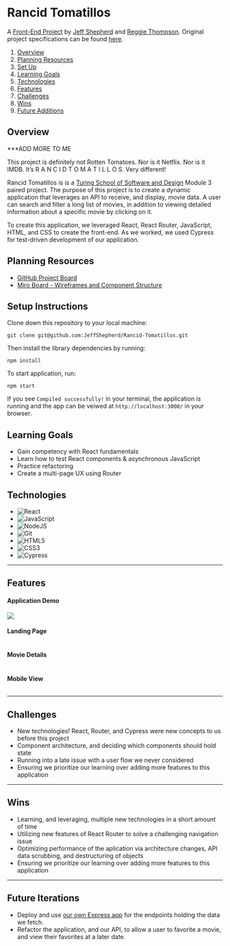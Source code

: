 # Rancid Tomatillos

A [Front-End Project](https://frontend.turing.io/projects/module-2/refactor-tractor.html) by [Jeff Shepherd](https://github.com/JeffShepherd) and [Reggie Thompson](https://github.com/rdtho2525). Original project specifications can be found [here](https://frontend.turing.io/projects/module-3/rancid-tomatillos-v3.html).



1. [Overview](#overview)
2. [Planning Resources](#planning-resources)
3. [Set Up](#setup-instructions)
4. [Learning Goals](#learning-goals)
5. [Technologies](#technologies)
6. [Features](#features)
7. [Challenges](#challenges)
8. [Wins](#wins)
9. [Future Additions](#future-iterations)


## Overview

***ADD MORE TO ME

This project is definitely not Rotten Tomatoes. Nor is it Netflix. Nor is it IMDB. It’s R A N C I D T O M A T I L L O S. Very different!

Rancid Tomatillos is is a [Turing School of Software and Design](https://turing.io/) Module 3 paired project. The purpose of this project is to create a dynamic application that leverages an API to receive, and display, movie data. A user can search and filter a long list of movies, in addition to viewing detailed information about a specific movie by clicking on it.

To create this application, we leveraged React, React Router, JavaScript, HTML, and CSS to create the front-end. As we worked, we used Cypress for test-driven development of our application.


## Planning Resources

* [GitHub Project Board](https://github.com/JeffShepherd/Rancid-Tomatillos/projects/1)
* [Miro Board - Wireframes and Component Structure](https://miro.com/app/board/o9J_lNxtxTk=/)


## Setup Instructions


Clone down this repository to your local machine:

```
git clone git@github.com:JeffShepherd/Rancid-Tomatillos.git
```

Then install the library dependencies by running:

```
npm install
```

To start application, run:

```
npm start
```

If you see `Compiled successfully!` in your terminal, the application is running and the app can be veiwed at `http://localhost:3000/` in your browser.



## Learning Goals

* Gain competency with React fundamentals
* Learn how to test React components & asynchronous JavaScript
* Practice refactoring
* Create a multi-page UX using Router


## Technologies

* <img alt="React" src="https://img.shields.io/badge/react%20-%2320232a.svg?&style=for-the-badge&logo=react&logoColor=%2361DAFB"/>
* <img alt="JavaScript" src="https://img.shields.io/badge/javascript%20-%23323330.svg?&style=for-the-badge&logo=javascript&logoColor=%23F7DF1E"/>
* <img alt="NodeJS" src="https://img.shields.io/badge/node.js%20-%2343853D.svg?&style=for-the-badge&logo=node.js&logoColor=white"/>
* <img alt="Git" src="https://img.shields.io/badge/git%20-%23F05033.svg?&style=for-the-badge&logo=git&logoColor=white"/>
* <img alt="HTML5" src="https://img.shields.io/badge/html5%20-%23E34F26.svg?&style=for-the-badge&logo=html5&logoColor=white"/>
* <img alt="CSS3" src="https://img.shields.io/badge/css3%20-%231572B6.svg?&style=for-the-badge&logo=css3&logoColor=white"/>
* <img alt="Cypress" src='https://img.shields.io/badge/cypress%20-%23404d59.svg?&style=for-the-badge&logo=Cypress&logoColor=white'/>

---
## Features


#### Application Demo

![](https://media.giphy.com/dia/khbZidy9qRf0e6CqGJ/giphy.gif)

#### Landing Page


<img src="">

#### Movie Details


<img src="">


#### Mobile View


<img src="">





---
## Challenges

* New technologies! React, Router, and Cypress were new concepts to us before this project
* Component architecture, and deciding which components should hold state
* Running into a late issue with a user flow we never considered
* Ensuring we prioritize our learning over adding more features to this application


---
## Wins


* Learning, and leveraging, multiple new technologies in a short amount of time
* Utilizing new features of React Router to solve a challenging navigation issue
* Optimizing performance of the aplication via architecture changes, API data scrubbing, and destructuring of objects
* Ensuring we prioritize our learning over adding more features to this application


---
## Future Iterations

* Deploy and use [our own Express app](https://github.com/JeffShepherd/movie-API/tree/main) for the endpoints holding the data we fetch.
* Refactor the application, and our API, to allow a user to favorite a movie, and view their favorites at a later date.
